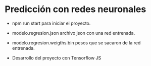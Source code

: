 # Predicción con redes neuronales

- npm run start para iniciar el proyecto.
- modelo.regresion.json archivo json con una red entrenada.
- modelo.regresion.weigths.bin pesos que se sacaron de la red entrenada.

- Desarrollo del proyecto con Tensorflow JS
